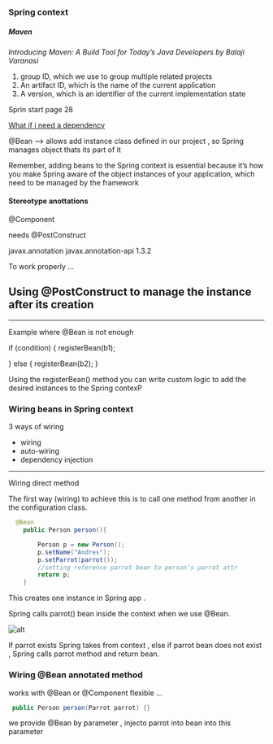 ### Spring context

##### Maven

*Introducing Maven: A Build Tool
for Today’s Java Developers by Balaji Varanasi* 


1. group ID, which we use to group multiple related projects
2. An artifact ID, which is the name of the current application
3.  A version, which is an identifier of the current implementation state

Sprin start page 28

[What if i need a dependency](https://docs.spring.io/spring-framework/docs/current/reference/html/core.html)

@Bean --> allows add instance class defined in our project , so Spring manages object thats its part of it

Remember, adding beans to the Spring context is essential
because it’s how you make Spring aware of the object instances of your application,
which need to be managed by the framework

#### Stereotype anottations 

@Component

needs @PostConstruct

<!-- https://mvnrepository.com/artifact/javax.annotation/javax.annotation-api -->
<dependency>
    <groupId>javax.annotation</groupId>
    <artifactId>javax.annotation-api</artifactId>
    <version>1.3.2</version>
</dependency>


To work properly ...

## Using @PostConstruct to manage the instance after its creation

----------

Example where @Bean is not enough 

if (condition) { 
 registerBean(b1); 
 
} else {
 registerBean(b2); 
}

Using the registerBean() method
you can write custom logic to 
add the desired instances to the 
Spring contexP

### Wiring beans in Spring context

3 ways of wiring 

- wiring
- auto-wiring
- dependency injection


----------

Wiring direct method 

The first way (wiring) to achieve this is to call one method from another in
the configuration class. 

```java
  @Bean
    public Person person(){

        Person p = new Person();
        p.setName("Andres");
        p.setParrot(parrot());
        //setting reference parrot bean to person's parrot attr
        return p;
    }
```

This creates one instance in Spring app .

Spring calls parrot() bean inside the context when we use @Bean.

![alt](../img/springBean.jpg)

If parrot exists Spring takes from context , else if parrot bean does not exist , Spring calls parrot method and return bean.

### Wiring @Bean annotated method

works with @Bean or @Component flexible ...

```java
 public Person person(Parrot parrot) {}
```

we provide @Bean by parameter , injecto parrot into bean into this parameter